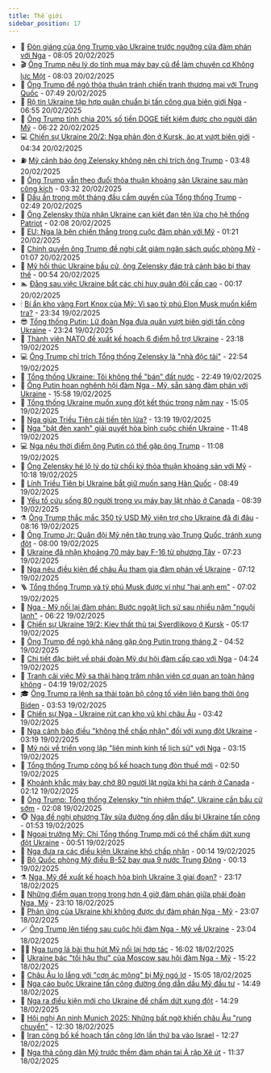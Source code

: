 ```yaml
---
title: Thế giới
sidebar_position: 17
---
```


<!-- dantri-the-gioi:START -->
- 🌋 [Đòn giáng của ông Trump vào Ukraine trước ngưỡng cửa đàm phán với Nga](https://dantri.com.vn/the-gioi/don-giang-cua-ong-trump-vao-ukraine-truoc-nguong-cua-dam-phan-voi-nga-20250220145947747.htm) - 08:05 20/02/2025
- 🎬 [Ông Trump nêu lý do tính mua máy bay cũ để làm chuyên cơ Không lực Một](https://dantri.com.vn/the-gioi/ong-trump-neu-ly-do-tinh-mua-may-bay-cu-de-lam-chuyen-co-khong-luc-mot-20250220145953864.htm) - 08:03 20/02/2025
- 🧰 [Ông Trump để ngỏ thỏa thuận tránh chiến tranh thương mại với Trung Quốc](https://dantri.com.vn/the-gioi/ong-trump-de-ngo-thoa-thuan-tranh-chien-tranh-thuong-mai-voi-trung-quoc-20250220144432079.htm) - 07:49 20/02/2025
- 🌋 [Rộ tin Ukraine tập hợp quân chuẩn bị tấn công qua biên giới Nga](https://dantri.com.vn/the-gioi/ro-tin-ukraine-tap-hop-quan-chuan-bi-tan-cong-qua-bien-gioi-nga-20250220134508218.htm) - 06:55 20/02/2025
- 🗽 [Ông Trump tính chia 20% số tiền DOGE tiết kiệm được cho người dân Mỹ](https://dantri.com.vn/the-gioi/ong-trump-tinh-chia-20-so-tien-doge-tiet-kiem-duoc-cho-nguoi-dan-my-20250220122455274.htm) - 06:22 20/02/2025
- 💻 [Chiến sự Ukraine 20/2: Nga phản đòn ở Kursk, ào ạt vượt biên giới](https://dantri.com.vn/the-gioi/chien-su-ukraine-202-nga-phan-don-o-kursk-ao-at-vuot-bien-gioi-20250220112201900.htm) - 04:34 20/02/2025
- ⛽️ [Mỹ cảnh báo ông Zelensky không nên chỉ trích ông Trump](https://dantri.com.vn/the-gioi/my-canh-bao-ong-zelensky-khong-nen-chi-trich-ong-trump-20250220100517674.htm) - 03:48 20/02/2025
- 🤩 [Ông Trump vẫn theo đuổi thỏa thuận khoáng sản Ukraine sau màn công kích](https://dantri.com.vn/the-gioi/ong-trump-van-theo-duoi-thoa-thuan-khoang-san-ukraine-sau-man-cong-kich-20250220102128619.htm) - 03:32 20/02/2025
- 🧐 [Dấu ấn trong một tháng đầu cầm quyền của Tổng thống Trump](https://dantri.com.vn/the-gioi/dau-an-trong-mot-thang-dau-cam-quyen-cua-tong-thong-trump-20250219165315678.htm) - 02:49 20/02/2025
- 🎊 [Ông Zelensky thừa nhận Ukraine cạn kiệt đạn tên lửa cho hệ thống Patriot](https://dantri.com.vn/the-gioi/ong-zelensky-thua-nhan-ukraine-can-kiet-dan-ten-lua-cho-he-thong-patriot-20250220072037175.htm) - 02:08 20/02/2025
- 📝 [EU: Nga là bên chiến thắng trong cuộc đàm phán với Mỹ](https://dantri.com.vn/the-gioi/eu-nga-la-ben-chien-thang-trong-cuoc-dam-phan-voi-my-20250220073322846.htm) - 01:21 20/02/2025
- 🤡 [Chính quyền ông Trump đề nghị cắt giảm ngân sách quốc phòng Mỹ](https://dantri.com.vn/the-gioi/chinh-quyen-ong-trump-de-nghi-cat-giam-ngan-sach-quoc-phong-my-20250220075026582.htm) - 01:07 20/02/2025
- 🥷 [Mỹ hối thúc Ukraine bầu cử, ông Zelensky đáp trả cảnh báo bị thay thế](https://dantri.com.vn/the-gioi/my-hoi-thuc-ukraine-bau-cu-ong-zelensky-dap-tra-canh-bao-bi-thay-the-20250220071128352.htm) - 00:54 20/02/2025
- 🏊 [Đằng sau việc Ukraine bắt các chỉ huy quân đội cấp cao](https://dantri.com.vn/the-gioi/dang-sau-viec-ukraine-bat-cac-chi-huy-quan-doi-cap-cao-20250218145027382.htm) - 00:17 20/02/2025
- 🕯 [Bí ẩn kho vàng Fort Knox của Mỹ: Vì sao tỷ phú Elon Musk muốn kiểm tra?](https://dantri.com.vn/the-gioi/bi-an-kho-vang-fort-knox-cua-my-vi-sao-ty-phu-elon-musk-muon-kiem-tra-20250219144848869.htm) - 23:34 19/02/2025
- 😎 [Tổng thống Putin: Lữ đoàn Nga đưa quân vượt biên giới tấn công Ukraine](https://dantri.com.vn/the-gioi/tong-thong-putin-lu-doan-nga-dua-quan-vuot-bien-gioi-tan-cong-ukraine-20250220060828144.htm) - 23:24 19/02/2025
- 🌈 [Thành viên NATO đề xuất kế hoạch 6 điểm hỗ trợ Ukraine](https://dantri.com.vn/the-gioi/thanh-vien-nato-de-xuat-ke-hoach-6-diem-ho-tro-ukraine-20250220055749386.htm) - 23:18 19/02/2025
- 💻 [Ông Trump chỉ trích Tổng thống Zelensky là &quot;nhà độc tài&quot;](https://dantri.com.vn/the-gioi/ong-trump-chi-trich-tong-thong-zelensky-la-nha-doc-tai-20250220002837422.htm) - 22:54 19/02/2025
- 🤖 [Tổng thống Ukraine: Tôi không thể &quot;bán&quot; đất nước](https://dantri.com.vn/the-gioi/tong-thong-ukraine-toi-khong-the-ban-dat-nuoc-20250219211216375.htm) - 22:49 19/02/2025
- 🦏 [Ông Putin hoan nghênh hội đàm Nga - Mỹ, sẵn sàng đàm phán với Ukraine](https://dantri.com.vn/the-gioi/ong-putin-hoan-nghenh-hoi-dam-nga-my-san-sang-dam-phan-voi-ukraine-20250219221016415.htm) - 15:58 19/02/2025
- 🌁 [Tổng thống Ukraine muốn xung đột kết thúc trong năm nay](https://dantri.com.vn/the-gioi/tong-thong-ukraine-muon-xung-dot-ket-thuc-trong-nam-nay-20250219192652230.htm) - 15:05 19/02/2025
- 🐘 [Nga giúp Triều Tiên cải tiến tên lửa?](https://dantri.com.vn/the-gioi/nga-giup-trieu-tien-cai-tien-ten-lua-20250219183702571.htm) - 13:19 19/02/2025
- 🥷 [Nga &quot;bật đèn xanh&quot; giải quyết hòa bình cuộc chiến Ukraine](https://dantri.com.vn/the-gioi/nga-bat-den-xanh-giai-quyet-hoa-binh-cuoc-chien-ukraine-20250219182815097.htm) - 11:48 19/02/2025
- 💻 [Nga nêu thời điểm ông Putin có thể gặp ông Trump](https://dantri.com.vn/the-gioi/nga-neu-thoi-diem-ong-putin-co-the-gap-ong-trump-20250219175357455.htm) - 11:08 19/02/2025
- 🎡 [Ông Zelensky hé lộ lý do từ chối ký thỏa thuận khoáng sản với Mỹ](https://dantri.com.vn/the-gioi/ong-zelensky-he-lo-ly-do-tu-choi-ky-thoa-thuan-khoang-san-voi-my-20250219164651478.htm) - 10:18 19/02/2025
- 🧰 [Lính Triều Tiên bị Ukraine bắt giữ muốn sang Hàn Quốc](https://dantri.com.vn/the-gioi/linh-trieu-tien-bi-ukraine-bat-giu-muon-sang-han-quoc-20250219150143843.htm) - 08:49 19/02/2025
- 🥸 [Yếu tố cứu sống 80 người trong vụ máy bay lật nhào ở Canada](https://dantri.com.vn/the-gioi/yeu-to-cuu-song-80-nguoi-trong-vu-may-bay-lat-nhao-o-canada-20250219153026302.htm) - 08:39 19/02/2025
- ⚗️ [Ông Trump thắc mắc 350 tỷ USD Mỹ viện trợ cho Ukraine đã đi đâu](https://dantri.com.vn/the-gioi/ong-trump-thac-mac-350-ty-usd-my-vien-tro-cho-ukraine-da-di-dau-20250219151141261.htm) - 08:16 19/02/2025
- 🌮 [Ông Trump Jr: Quân đội Mỹ nên tập trung vào Trung Quốc, tránh xung đột](https://dantri.com.vn/the-gioi/ong-trump-jr-quan-doi-my-nen-tap-trung-vao-trung-quoc-tranh-xung-dot-20250219135627229.htm) - 08:00 19/02/2025
- 🎃 [Ukraine đã nhận khoảng 70 máy bay F-16 từ phương Tây](https://dantri.com.vn/the-gioi/ukraine-da-nhan-khoang-70-may-bay-f-16-tu-phuong-tay-20250219141330554.htm) - 07:23 19/02/2025
- 💫 [Nga nêu điều kiện để châu Âu tham gia đàm phán về Ukraine](https://dantri.com.vn/the-gioi/nga-neu-dieu-kien-de-chau-au-tham-gia-dam-phan-ve-ukraine-20250219134758055.htm) - 07:12 19/02/2025
- 🪜 [Tổng thống Trump và tỷ phú Musk được ví như &quot;hai anh em&quot;](https://dantri.com.vn/the-gioi/tong-thong-trump-va-ty-phu-musk-duoc-vi-nhu-hai-anh-em-20250219120241642.htm) - 07:02 19/02/2025
- 🌋 [Nga - Mỹ nối lại đàm phán: Bước ngoặt lịch sử sau nhiều năm &quot;nguội lạnh&quot;](https://dantri.com.vn/the-gioi/nga-my-noi-lai-dam-phan-buoc-ngoat-lich-su-sau-nhieu-nam-nguoi-lanh-20250219120400893.htm) - 06:22 19/02/2025
- 🦏 [Chiến sự Ukraine 19/2: Kiev thất thủ tại Sverdlikovo ở Kursk](https://dantri.com.vn/the-gioi/chien-su-ukraine-192-kiev-that-thu-tai-sverdlikovo-o-kursk-20250219114850944.htm) - 05:17 19/02/2025
- 👀 [Ông Trump để ngỏ khả năng gặp ông Putin trong tháng 2](https://dantri.com.vn/the-gioi/ong-trump-de-ngo-kha-nang-gap-ong-putin-trong-thang-2-20250219114816068.htm) - 04:52 19/02/2025
- 🧰 [Chi tiết đặc biệt về phái đoàn Mỹ dự hội đàm cấp cao với Nga](https://dantri.com.vn/the-gioi/chi-tiet-dac-biet-ve-phai-doan-my-du-hoi-dam-cap-cao-voi-nga-20250219112036763.htm) - 04:24 19/02/2025
- 🚀 [Tranh cãi việc Mỹ sa thải hàng trăm nhân viên cơ quan an toàn hàng không](https://dantri.com.vn/the-gioi/tranh-cai-viec-my-sa-thai-hang-tram-nhan-vien-co-quan-an-toan-hang-khong-20250218151048988.htm) - 04:19 19/02/2025
- 🎓 [Ông Trump ra lệnh sa thải toàn bộ công tố viên liên bang thời ông Biden](https://dantri.com.vn/the-gioi/ong-trump-ra-lenh-sa-thai-toan-bo-cong-to-vien-lien-bang-thoi-ong-biden-20250219105006656.htm) - 03:53 19/02/2025
- 🥸 [Chiến sự Nga - Ukraine rút cạn kho vũ khí châu Âu](https://dantri.com.vn/the-gioi/chien-su-nga-ukraine-rut-can-kho-vu-khi-chau-au-20250219075255282.htm) - 03:42 19/02/2025
- 🦅 [Nga cảnh báo điều &quot;không thể chấp nhận&quot; đối với xung đột Ukraine](https://dantri.com.vn/the-gioi/nga-canh-bao-dieu-khong-the-chap-nhan-doi-voi-xung-dot-ukraine-20250219065511530.htm) - 03:19 19/02/2025
- 🤭 [Mỹ nói về triển vọng lập &quot;liên minh kinh tế lịch sử&quot; với Nga](https://dantri.com.vn/the-gioi/my-noi-ve-trien-vong-lap-lien-minh-kinh-te-lich-su-voi-nga-20250219100035200.htm) - 03:15 19/02/2025
- 🤖 [Tổng thống Trump công bố kế hoạch tung đòn thuế mới](https://dantri.com.vn/the-gioi/tong-thong-trump-cong-bo-ke-hoach-tung-don-thue-moi-20250219081432644.htm) - 02:50 19/02/2025
- 🐲 [Khoảnh khắc máy bay chở 80 người lật ngửa khi hạ cánh ở Canada](https://dantri.com.vn/the-gioi/khoanh-khac-may-bay-cho-80-nguoi-lat-ngua-khi-ha-canh-o-canada-20250219091019981.htm) - 02:12 19/02/2025
- 🫣 [Ông Trump: Tổng thống Zelensky &quot;tín nhiệm thấp&quot;, Ukraine cần bầu cử sớm](https://dantri.com.vn/the-gioi/ong-trump-tong-thong-zelensky-tin-nhiem-thap-ukraine-can-bau-cu-som-20250219082246200.htm) - 02:08 19/02/2025
- 🐵 [Nga đề nghị phương Tây sửa đường ống dẫn dầu bị Ukraine tấn công](https://dantri.com.vn/the-gioi/nga-de-nghi-phuong-tay-sua-duong-ong-dan-dau-bi-ukraine-tan-cong-20250219081536307.htm) - 01:53 19/02/2025
- 🫶 [Ngoại trưởng Mỹ: Chỉ Tổng thống Trump mới có thể chấm dứt xung đột Ukraine](https://dantri.com.vn/the-gioi/ngoai-truong-my-chi-tong-thong-trump-moi-co-the-cham-dut-xung-dot-ukraine-20250219073251312.htm) - 00:51 19/02/2025
- 💃 [Nga đưa ra các điều kiện Ukraine khó chấp nhận](https://dantri.com.vn/the-gioi/nga-dua-ra-cac-dieu-kien-ukraine-kho-chap-nhan-20250219070853653.htm) - 00:14 19/02/2025
- 💫 [Bộ Quốc phòng Mỹ điều B-52 bay qua 9 nước Trung Đông](https://dantri.com.vn/the-gioi/bo-quoc-phong-my-dieu-b-52-bay-qua-9-nuoc-trung-dong-20250219070524093.htm) - 00:13 19/02/2025
- ⚗️ [Nga, Mỹ đề xuất kế hoạch hòa bình Ukraine 3 giai đoạn?](https://dantri.com.vn/the-gioi/nga-my-de-xuat-ke-hoach-hoa-binh-ukraine-3-giai-doan-20250219050455192.htm) - 23:17 18/02/2025
- 🥷 [Những điểm quan trọng trong hơn 4 giờ đàm phán giữa phái đoàn Nga, Mỹ](https://dantri.com.vn/the-gioi/nhung-diem-quan-trong-trong-hon-4-gio-dam-phan-giua-phai-doan-nga-my-20250219054017463.htm) - 23:10 18/02/2025
- 🥸 [Phản ứng của Ukraine khi không được dự đàm phán Nga - Mỹ](https://dantri.com.vn/the-gioi/phan-ung-cua-ukraine-khi-khong-duoc-du-dam-phan-nga-my-20250219060400030.htm) - 23:07 18/02/2025
- 🪄 [Ông Trump lên tiếng sau cuộc hội đàm Nga - Mỹ về Ukraine](https://dantri.com.vn/the-gioi/ong-trump-len-tieng-sau-cuoc-hoi-dam-nga-my-ve-ukraine-20250219055835155.htm) - 23:04 18/02/2025
- 🧑‍💻 [Nga tung lá bài thu hút Mỹ nối lại hợp tác](https://dantri.com.vn/the-gioi/nga-tung-la-bai-thu-hut-my-noi-lai-hop-tac-20250218225213623.htm) - 16:02 18/02/2025
- 🤭 [Ukraine bác &quot;tối hậu thư&quot; của Moscow sau hội đàm Nga - Mỹ](https://dantri.com.vn/the-gioi/ukraine-bac-toi-hau-thu-cua-moscow-sau-hoi-dam-nga-my-20250218221042500.htm) - 15:22 18/02/2025
- 🗽 [Châu Âu lo lắng với &quot;cơn ác mộng&quot; bị Mỹ ngó lơ](https://dantri.com.vn/the-gioi/chau-au-lo-lang-voi-con-ac-mong-bi-my-ngo-lo-20250217145213436.htm) - 15:05 18/02/2025
- 🤖 [Nga cáo buộc Ukraine tấn công đường ống dẫn dầu Mỹ đầu tư](https://dantri.com.vn/the-gioi/nga-cao-buoc-ukraine-tan-cong-duong-ong-dan-dau-my-dau-tu-20250218213342568.htm) - 14:49 18/02/2025
- 🌈 [Nga ra điều kiện mới cho Ukraine để chấm dứt xung đột](https://dantri.com.vn/the-gioi/nga-ra-dieu-kien-moi-cho-ukraine-de-cham-dut-xung-dot-20250218211532343.htm) - 14:29 18/02/2025
- 🤩 [Hội nghị An ninh Munich 2025: Những bất ngờ khiến châu Âu &quot;rung chuyển&quot;](https://dantri.com.vn/the-gioi/hoi-nghi-an-ninh-munich-2025-nhung-bat-ngo-khien-chau-au-rung-chuyen-20250218192706671.htm) - 12:30 18/02/2025
- 🤗 [Iran công bố kế hoạch tấn công lớn lần thứ ba vào Israel](https://dantri.com.vn/the-gioi/iran-cong-bo-ke-hoach-tan-cong-lon-lan-thu-ba-vao-israel-20250218191626910.htm) - 12:27 18/02/2025
- 🙉 [Nga thả công dân Mỹ trước thềm đàm phán tại Ả rập Xê út](https://dantri.com.vn/the-gioi/nga-tha-cong-dan-my-truoc-them-dam-phan-tai-a-rap-xe-ut-20250218095939924.htm) - 11:37 18/02/2025<!-- dantri-the-gioi:END -->

